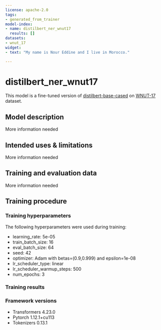 ```yaml
---
license: apache-2.0
tags:
- generated_from_trainer
model-index:
- name: distilbert_ner_wnut17
  results: []
datasets:
- wnut_17
widget:
- text: "My name is Nour Eddine and I live in Morocco."

---
```


<!-- This model card has been generated automatically according to the information the Trainer had access to. You
should probably proofread and complete it, then remove this comment. -->

# distilbert_ner_wnut17

This model is a fine-tuned version of [distilbert-base-cased](https://huggingface.co/distilbert-base-cased) on [WNUT-17](https://huggingface.co/datasets/wnut_17) dataset.

## Model description

More information needed

## Intended uses & limitations

More information needed

## Training and evaluation data

More information needed

## Training procedure

### Training hyperparameters

The following hyperparameters were used during training:
- learning_rate: 5e-05
- train_batch_size: 16
- eval_batch_size: 64
- seed: 42
- optimizer: Adam with betas=(0.9,0.999) and epsilon=1e-08
- lr_scheduler_type: linear
- lr_scheduler_warmup_steps: 500
- num_epochs: 3

### Training results



### Framework versions

- Transformers 4.23.0
- Pytorch 1.12.1+cu113
- Tokenizers 0.13.1
